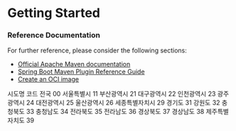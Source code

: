 # Getting Started

### Reference Documentation
For further reference, please consider the following sections:

* [Official Apache Maven documentation](https://maven.apache.org/guides/index.html)
* [Spring Boot Maven Plugin Reference Guide](https://docs.spring.io/spring-boot/docs/2.7.5/maven-plugin/reference/html/)
* [Create an OCI image](https://docs.spring.io/spring-boot/docs/2.7.5/maven-plugin/reference/html/#build-image)

시도명	코드
전국	00
서울특별시	11
부산광역시	21
대구광역시	22
인천광역시	23
광주광역시	24
대전광역시	25
울산광역시	26
세종특별자치시	29
경기도	31
강원도	32
충청북도	33
충청남도	34
전라북도	35
전라남도	36
경상북도	37
경상남도	38
제주특별자치도	39
